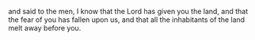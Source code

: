 and said to the men, I know that the Lord has given you the land, and that the fear of you has fallen upon us, and that all the inhabitants of the land melt away before you.
